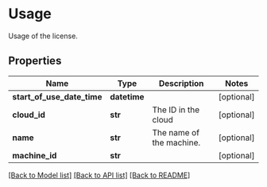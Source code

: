 # Usage

Usage of the license.
## Properties
Name | Type | Description | Notes
------------ | ------------- | ------------- | -------------
**start_of_use_date_time** | **datetime** |  | [optional] 
**cloud_id** | **str** | The ID in the cloud | [optional] 
**name** | **str** | The name of the machine. | [optional] 
**machine_id** | **str** |  | [optional] 

[[Back to Model list]](../README.md#documentation-for-models) [[Back to API list]](../README.md#documentation-for-api-endpoints) [[Back to README]](../README.md)


